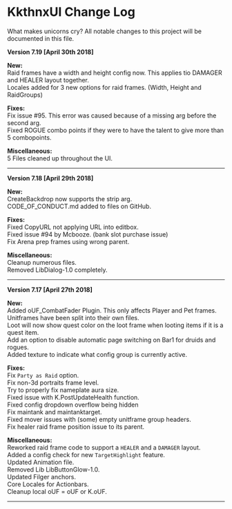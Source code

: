# KkthnxUI Change Log

What makes unicorns cry?
All notable changes to this project will be documented in this file.   
   
**Version 7.19 [April 30th 2018]**

**New:**   
Raid frames have a width and height config now. This applies tio DAMAGER and HEALER layout together.   
Locales added for 3 new options for raid frames. (Width, Height and RaidGroups)   

**Fixes:**   
Fix issue #95. This error was caused because of a missing arg before the second arg.   
Fixed ROGUE combo points if they were to have the talent to give more than 5 combopoints.   

**Miscellaneous:**   
5 Files cleaned up throughout the UI.   

___   

**Version 7.18 [April 29th 2018]**

**New:**   
CreateBackdrop now supports the strip arg.   
CODE_OF_CONDUCT.md added to files on GitHub.

**Fixes:**   
Fixed CopyURL not applying URL into editbox.  
Fixed issue #94 by Mcbooze. (bank slot purchase issue)   
Fix Arena prep frames using wrong parent.

**Miscellaneous:**   
Cleanup numerous files.   
Removed LibDialog-1.0 completely.

___   

**Version 7.17 [April 27th 2018]**

**New:**   
Added oUF_CombatFader Plugin. This only affects Player and Pet frames.   
Unitframes have been split into their own files.   
Loot will now show quest color on the loot frame when looting items if it is a quest item.  
Add an option to disable automatic page switching on Bar1 for druids and rogues.   
Added texture to indicate what config group is currently active.   


**Fixes:**   
Fix `Party as Raid` option.   
Fix non-3d portraits frame level.   
Try to properly fix nameplate aura size.   
Fixed issue with K.PostUpdateHealth function.  
Fixed config dropdown overflow being hidden   
Fix maintank and maintanktarget.      
Fixed mover issues with (some) empty unitframe group headers.   
Fix healer raid frame position issue to its parent.


**Miscellaneous:**   
Reworked raid frame code to support a `HEALER` and a `DAMAGER` layout.   
Added a config check for new `TargetHighlight` feature.   
Updated Animation file.  
Removed Lib LibButtonGlow-1.0.   
Updated Filger anchors.  
Core Locales for Actionbars.  
Cleanup local oUF = oUF or K.oUF.
___

